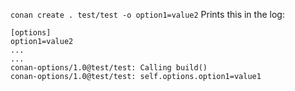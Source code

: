 ```conan create . test/test -o option1=value2```
Prints this in the log:
```
[options]
option1=value2
...
...
conan-options/1.0@test/test: Calling build()
conan-options/1.0@test/test: self.options.option1=value1
```
